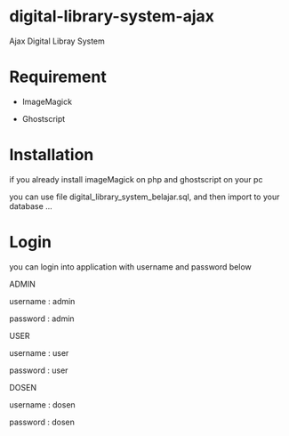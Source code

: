 # digital-library-system-ajax
Ajax Digital Libray System

# Requirement

- ImageMagick 

- Ghostscript

# Installation
if you already install imageMagick on php and ghostscript on your pc

you can use file digital_library_system_belajar.sql, and then import to your database ...

# Login

you can login into application with username and password below

ADMIN

username : admin 

password : admin


USER


username : user 

password : user


DOSEN

username : dosen

password : dosen

